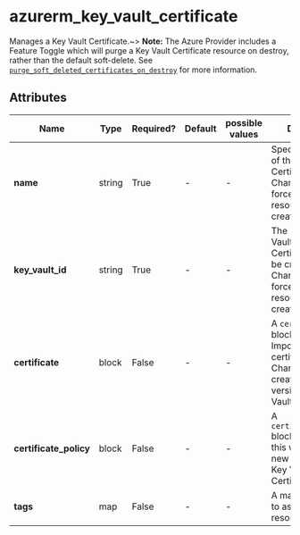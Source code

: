 # azurerm_key_vault_certificate

Manages a Key Vault Certificate.~> **Note:** The Azure Provider includes a Feature Toggle which will purge a Key Vault Certificate resource on destroy, rather than the default soft-delete. See [`purge_soft_deleted_certificates_on_destroy`](https://registry.terraform.io/providers/hashicorp/azurerm/latest/docs/guides/features-block#purge_soft_deleted_certificates_on_destroy) for more information.

## Attributes

| Name | Type | Required? | Default  | possible values | Description |
| ---- | ---- | --------- | -------- | ----------- | ----------- |
| **name** | string | True | -  |  -  | Specifies the name of the Key Vault Certificate. Changing this forces a new resource to be created. | 
| **key_vault_id** | string | True | -  |  -  | The ID of the Key Vault where the Certificate should be created. Changing this forces a new resource to be created. | 
| **certificate** | block | False | -  |  -  | A `certificate` block, used to Import an existing certificate. Changing this will create a new version of the Key Vault Certificate. | 
| **certificate_policy** | block | False | -  |  -  | A `certificate_policy` block. Changing this will create a new version of the Key Vault Certificate. | 
| **tags** | map | False | -  |  -  | A mapping of tags to assign to the resource. | 

